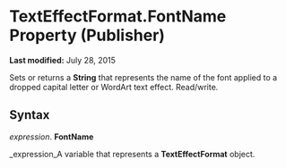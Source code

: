 
# TextEffectFormat.FontName Property (Publisher)

 **Last modified:** July 28, 2015

Sets or returns a  **String** that represents the name of the font applied to a dropped capital letter or WordArt text effect. Read/write.

## Syntax

 _expression_. **FontName**

 _expression_A variable that represents a  **TextEffectFormat** object.

